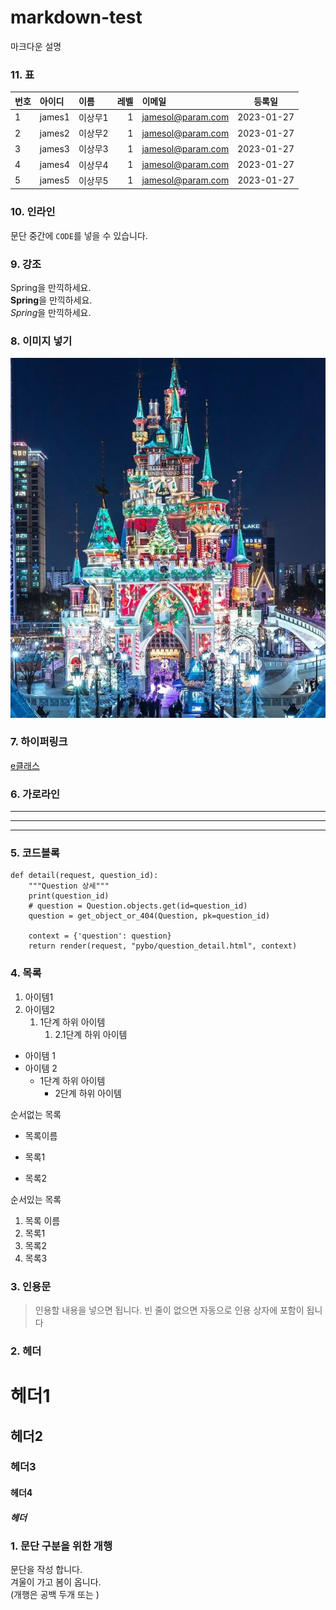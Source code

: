 # markdown-test
마크다운 설명

### 11. 표
|번호|아이디|이름|레벨|이메일|등록일|
|:-----|:-----|:------|-----:|:----------------|:---------------:|
|1     |james1 |이상무1 |1     |jamesol@param.com|2023-01-27|
|2     |james2 |이상무2 |1     |jamesol@param.com|2023-01-27|
|3     |james3 |이상무3 |1     |jamesol@param.com|2023-01-27|
|4     |james4 |이상무4 |1     |jamesol@param.com|2023-01-27|
|5     |james5 |이상무5 |1     |jamesol@param.com|2023-01-27|

### 10. 인라인
문단 중간에 `CODE`를 넣을 수 있습니다.

### 9. 강조
Spring을 만끽하세요.  
**Spring**을 만끽하세요.  
*Spring*을 만끽하세요.

### 8. 이미지 넣기
![테스트지이미지](https://github.com/hamin081234/markdown-test/blob/main/5GDFSGAPEBAT5PC6E27XXZPXF4.jpg "롯데월드 사진")

### 7. 하이퍼링크
[e클래스](https://cafe.daum.net/pcwk "e클래스의 cafe입니다.")

### 6. 가로라인
---
___
-------

### 5. 코드블록
```
def detail(request, question_id):
    """Question 상세"""
    print(question_id)
    # question = Question.objects.get(id=question_id)
    question = get_object_or_404(Question, pk=question_id)

    context = {'question': question}
    return render(request, "pybo/question_detail.html", context)
```

### 4. 목록
1. 아이템1
2. 아이템2 
    1. 1단계 하위 아이템
        1. 2.1단계 하위 아이템

- 아이템 1
- 아이템 2
  - 1단계 하위 아이템
    - 2단계 하위 아이템

순서없는 목록
* 목록이름
- 목록1
+ 목록2

순서있는 목록
1. 목록 이름
2. 목록1
3. 목록2
4. 목록3

### 3. 인용문
> 인용할 내용을 넣으면 됩니다.
> 빈 줄이 없으면 자동으로 인용 상자에 포함이 됩니다

### 2. 헤더
# 헤더1
## 헤더2
### 헤더3
#### 헤더4
##### 헤더

### 1. 문단 구분을 위한 개행
문단을 작성 합니다.  
겨울이 가고 봄이 옵니다.\
(개행은 공백 두개 또는 \)

